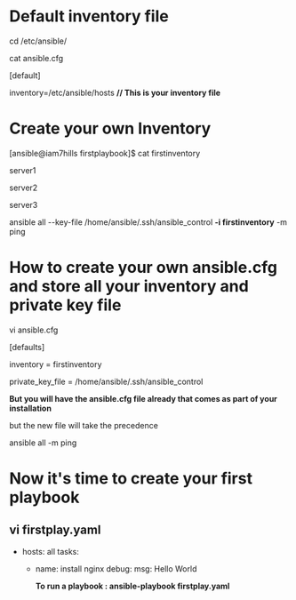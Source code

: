Default inventory file
======================
cd /etc/ansible/

cat ansible.cfg

[default]

inventory=/etc/ansible/hosts  **// This is your inventory file**

Create your own Inventory
=============================================
[ansible@iam7hills firstplaybook]$ cat firstinventory

server1

server2

server3

ansible all --key-file /home/ansible/.ssh/ansible_control **-i firstinventory** -m ping

How to create your own ansible.cfg and store all your inventory and private key file
=====================================================================================
vi ansible.cfg

[defaults]

inventory = firstinventory

private_key_file = /home/ansible/.ssh/ansible_control

**But you will have the ansible.cfg file already that comes as part of your installation**

but the new file will take the precedence

ansible all -m ping

Now it's time to create your first playbook
===========================================
vi firstplay.yaml
---

- hosts: all
  tasks:
    - name: install nginx
      debug:
        msg: Hello World

      **To run a playbook : ansible-playbook firstplay.yaml**

